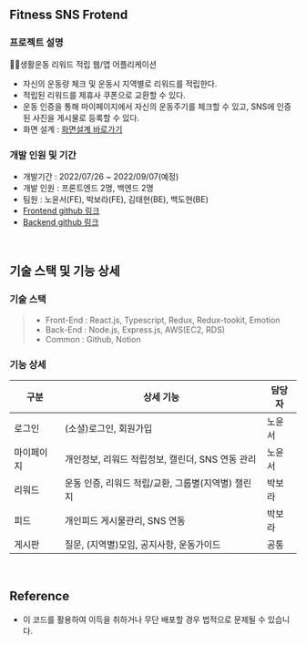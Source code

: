## Fitness SNS Frotend

### 프로젝트 설명
🏃‍♂️생활운동 리워드 적립 웹/앱 어플리케이션
- 자신의 운동량 체크 및 운동시 지역별로 리워드를 적립한다.
- 적립된 리워드를 제휴사 쿠폰으로 교환할 수 있다.
- 운동 인증을 통해 마이페이지에서 자신의 운동주기를 체크할 수 있고, SNS에 인증된 사진을 게시물로 등록할 수 있다.
- 화면 설계 : [화면설계 바로가기]()

### 개발 인원 및 기간

- 개발기간 : 2022/07/26 ~ 2022/09/07(예정)
- 개발 인원 : 프론트엔드 2명, 백엔드 2명
- 팀원 : 노윤서(FE), 박보라(FE), 김태현(BE), 백도현(BE)
- [Frontend github 링크](https://github.com/wecode-bootcamp-korea/26-1st-WASH-Korea-frontend)
- [Backend github 링크](https://github.com/wecode-bootcamp-korea/26-1st-WASH-Korea-backend)

<br>

## 기술 스택 및 기능 상세

### 기술 스택

> - Front-End : React.js, Typescript, Redux, Redux-tookit, Emotion
> - Back-End : Node.js, Express.js, AWS(EC2, RDS)
> - Common : Github, Notion

### 기능 상세
|구분|상세 기능|담당자|
|------|---|---|
|로그인|(소셜)로그인, 회원가입|노윤서|
|마이페이지|개인정보, 리워드 적립정보, 캘린더, SNS 연동 관리|노윤서|
|리워드|운동 인증, 리워드 적립/교환, 그룹별(지역별) 챌린지|박보라|
|피드|개인피드 게시물관리, SNS 연동|박보라|
|게시판|질문, (지역별)모임, 공지사항, 운동가이드|공통|

<br>

## Reference

- 이 코드를 활용하여 이득을 취하거나 무단 배포할 경우 법적으로 문제될 수 있습니다.






